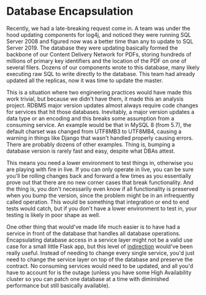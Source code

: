 # Database Encapsulation
Recently, we had a late-breaking request come in. A team was under the hood updating components for log4j, and noticed they were running SQL Server 2008 and figured now was a better time than any to update to SQL Server 2019. The database they were updating basically formed the backbone of our Content Delivery Network for PDFs, storing hundreds of millions of primary key identifiers and the location of the PDF on one of several filers. Dozens of our components wrote to this database, many likely executing raw SQL to write directly to the database. This team had already updated all the replicas, now it was time to update the master.

This is a situation where two engineering practices would have made this work trivial, but because we didn't have them, it made this an analysis project. RDBMS major version updates almost always require code changes for services that hit those databases. Inevitably, a major version updates a data type or an encoding and this breaks some assumption from a consuming service. An example would be that in MySQL 8 (from 5.7), the default charset was changed from UTF8MB3 to UTF8MB4, causing a warning in things like Django that wasn't handled properly causing errors. There are probably dozens of other examples. Thing is, bumping a database version is rarely fast and easy, despite what DBAs attest.

This means you need a lower environment to test things in, otherwise you are playing with fire in live. If you can only operate in live, you can be sure you'll be rolling changes back and forward a few times as you essentially prove out that there are no new corner cases that break functionality. And the thing is, you don't necessarily even know if all functionality is preserved when you bump the version, since the problem might be in an infrequently called operation. This would be something that integration or end to end tests would catch, but if you don't have a lower environment to test in, your testing is likely in poor shape as well.

One other thing that would've made life much easier is to have had a service in front of the database that handles all database operations. Encapsulating database access in a service layer might not be a valid use case for a small little Flask app, but this level of [indirection](https://en.wikipedia.org/wiki/Indirection) would've been really useful. Instead of needing to change every single service, you'd just need to change the service layer on top of the database and preserve the contract. No consuming services would need to be updated, and all you'd have to account for is the outage (unless you have some High Availability cluster so you can patch one database at a time with diminished performance but still basically available).